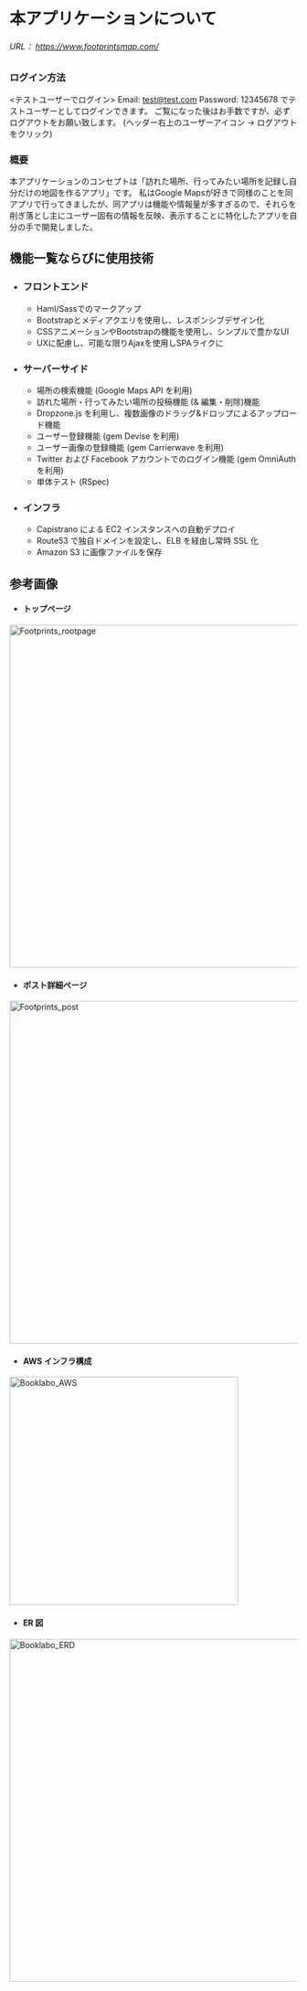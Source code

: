 # 本アプリケーションについて

###### URL： https://www.footprintsmap.com/

### ログイン方法

<テストユーザーでログイン>
Email: test@test.com
Password: 12345678
でテストユーザーとしてログインできます。
ご覧になった後はお手数ですが、必ずログアウトをお願い致します。
(ヘッダー右上のユーザーアイコン -> ログアウトをクリック)

### 概要

本アプリケーションのコンセプトは「訪れた場所、行ってみたい場所を記録し自分だけの地図を作るアプリ」です。
私はGoogle Mapsが好きで同様のことを同アプリで行ってきましたが、同アプリは機能や情報量が多すぎるので、それらを削ぎ落とし主にユーザー固有の情報を反映、表示することに特化したアプリを自分の手で開発しました。

## 機能一覧ならびに使用技術

- ### フロントエンド
  - Haml/Sassでのマークアップ
  - Bootstrapとメディアクエリを使用し、レスポンシブデザイン化
  - CSSアニメーションやBootstrapの機能を使用し、シンプルで豊かなUI
  - UXに配慮し、可能な限りAjaxを使用しSPAライクに

- ### サーバーサイド
  - 場所の検索機能 (Google Maps API を利用)
  - 訪れた場所・行ってみたい場所の投稿機能 (& 編集・削除)機能
  - Dropzone.js を利用し、複数画像のドラッグ&ドロップによるアップロード機能
  - ユーザー登録機能 (gem Devise を利用)
  - ユーザー画像の登録機能 (gem Carrierwave を利用)
  - Twitter および Facebook アカウントでのログイン機能 (gem OmniAuth を利用)
  - 単体テスト (RSpec)
- ### インフラ
  - Capistrano による EC2 インスタンスへの自動デプロイ
  - Route53 で独自ドメインを設定し、ELB を経由し常時 SSL 化
  - Amazon S3 に画像ファイルを保存

## 参考画像

- #### トップページ

<img width="600" alt="Footprints_rootpage" src="https://user-images.githubusercontent.com/53476262/70966375-65216900-20d6-11ea-8d96-6a34830f9c9e.png">

- #### ポスト詳細ページ

<img width="600" alt="Footprints_post" src="https://user-images.githubusercontent.com/53476262/70966484-c3e6e280-20d6-11ea-89a6-b70c8dc9a842.png">

- #### AWS インフラ構成

<img width="400" alt="Booklabo_AWS" src="https://user-images.githubusercontent.com/53476262/71153602-e155b100-227c-11ea-8727-3e5171f12adc.jpg">

- #### ER 図

<img width="600" alt="Booklabo_ERD" src="https://user-images.githubusercontent.com/53476262/71153756-4ad5bf80-227d-11ea-91a1-2c69a7048cfb.png">